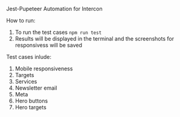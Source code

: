 Jest-Pupeteer Automation for Intercon

How to run:
1. To run the test cases
```npm run test```
2. Results will be displayed in the terminal and the screenshots for responsivess will be saved 

Test cases inlude:
1. Mobile responsiveness
2. Targets
3. Services
4. Newsletter email
5. Meta
6. Hero buttons
7. Hero targets
